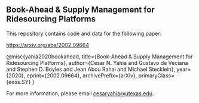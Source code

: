 ## Book-Ahead &amp; Supply Management for Ridesourcing Platforms

This repository contains code and data for the following paper:

https://arxiv.org/abs/2002.09664

@misc{yahia2020bookahead,
    title={Book-Ahead & Supply Management for Ridesourcing Platforms},
    author={Cesar N. Yahia and Gustavo de Veciana and Stephen D. Boyles and Jean Abou Rahal and Michael Stecklein},
    year={2020},
    eprint={2002.09664},
    archivePrefix={arXiv},
    primaryClass={eess.SY}
}

For more information, please email cesaryahia@utexas.edu.
